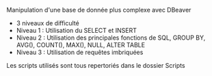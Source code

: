 Manipulation d'une base de donnée plus complexe avec DBeaver
 - 3 niveaux de difficulté
 - Niveau 1 : Utilisation du SELECT et INSERT
 - Niveau 2 : Utilisation des principales fonctions de SQL, GROUP BY, AVG(), COUNT(), MAX(), NULL, ALTER TABLE
 - Niveau 3 : Utilisation de requêtes imbriquées

Les scripts utilisés sont tous repertoriés dans le dossier Scripts 
